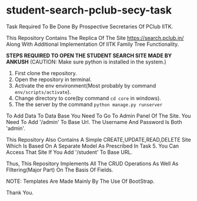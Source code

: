 # student-search-pclub-secy-task
 Task Required To Be Done By Prospective Secretaries Of PClub IITK.

This Repository Contains The Replica Of The Site https://search.pclub.in/ Along With Additional Implementation Of IITK Family Tree Functionality.

**STEPS REQUIRED TO OPEN THE STUDENT SEARCH SITE MADE BY ANKUSH**
(CAUTION: Make sure python is installed in the system.)

1) First clone the repository.
2) Open the repository in terminal.
3) Activate the env environment(Most probably by command `env/scripts/activate`).
4) Change directory to core(by command `cd core` in windows).
5) The the server by the command `python manage.py runserver`

To Add Data To Data Base You Need To Go To Admin Panel Of The Site. You Need To Add '/admin' To Base Url.
The Username And Password Is Both 'admin'.

This Repository Also Contains A Simple CREATE,UPDATE,READ,DELETE Site Which Is Based On A Separate Model
As Prescribed In Task 5. You Can Access That Site If You Add '/student' To Base URL.

Thus, This Repository Implements All The CRUD Operations As Well As FIltering(Major Part) On The Basis Of Fields.

NOTE: Templates Are Made Mainly By The Use Of BootStrap.

Thank You.